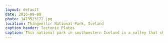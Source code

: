 ```yaml
---
layout: default
date: 2016-09-09
photo: 1473523172.jpg
location: Thingvellir National Park, Iceland
caption_header: Tectonic Plates
caption: This national park in southwestern Iceland is a valley that shows the boundary between the North American and Eurasian tectonic plates.
---
```

